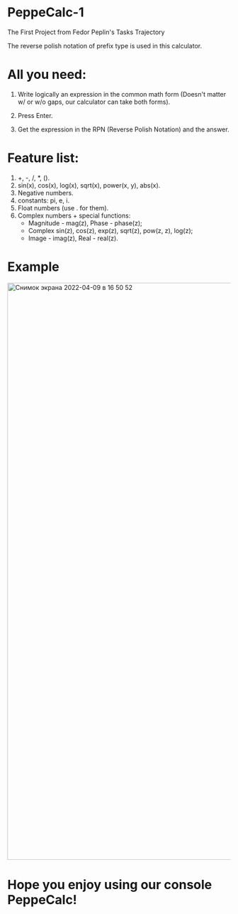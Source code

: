# PeppeCalc-1
The First Project from Fedor Peplin's Tasks Trajectory

The reverse polish notation of prefix type is used in this calculator.

# All you need:
1) Write logically an expression in the common math form (Doesn't matter w/ or w/o gaps, our calculator can take both forms).

2) Press Enter.

3) Get the expression in the RPN (Reverse Polish Notation) and the answer.

# Feature list:

1) +, -, /, *, ().
2) sin(x), cos(x), log(x), sqrt(x), power(x, y), abs(x).
3) Negative numbers.
4) constants: pi, e, i.
5) Float numbers (use . for them).
6) Complex numbers + special functions:
   - Magnitude - mag(z), Phase - phase(z);
   - Complex sin(z), cos(z), exp(z), sqrt(z), pow(z, z), log(z);
   - Image - imag(z), Real - real(z).

# Example
<img width="1299" alt="Снимок экрана 2022-04-09 в 16 50 52" src="https://user-images.githubusercontent.com/100523204/162577185-3c5153f2-736c-4f41-b34b-66d2896fa7ee.png">

# Hope you enjoy using our console PeppeCalc!

